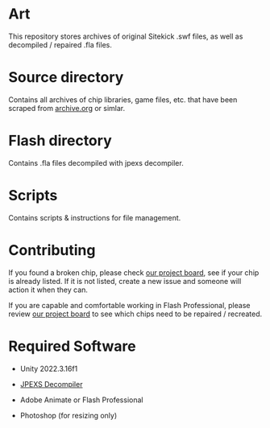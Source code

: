 # Art
This repository stores archives of original Sitekick .swf files, as well as decompiled / repaired .fla files.

# Source directory
Contains all archives of chip libraries, game files, etc. that have been scraped from [archive.org](https://archive.org/) or simlar.

# Flash directory
Contains .fla files decompiled with jpexs decompiler.

# Scripts
Contains scripts & instructions for file management.

# Contributing
If you found a broken chip, please check [our project board](https://github.com/orgs/SitekickRemastered/projects/3/views/1), see if your chip is already listed. If it is not listed, create a new issue and someone will action it when they can.

If you are capable and comfortable working in Flash Professional, please review [our project board](https://github.com/orgs/SitekickRemastered/projects/3/views/1) to see which chips need to be repaired / recreated.

# Required Software
- Unity 2022.3.16f1

- [JPEXS Decompiler](https://github.com/jindrapetrik/jpexs-decompiler)

- Adobe Animate or Flash Professional

- Photoshop (for resizing only)
